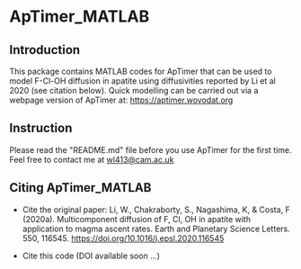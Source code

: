 # ApTimer_MATLAB

## Introduction

This package contains MATLAB codes for ApTimer that can be used to model F-Cl-OH diffusion in apatite using diffusivities reported by Li et al 2020 (see citation below). Quick modelling can be carried out via a webpage version of ApTimer at: https://aptimer.wovodat.org

## Instruction

Please read the "README.md" file before you use ApTimer for the first time. Feel free to contact me at wl413@cam.ac.uk


## Citing ApTimer_MATLAB
* Cite the original paper:
Li, W., Chakraborty, S., Nagashima, K, & Costa, F (2020a). Multicomponent diffusion of F, Cl, OH in apatite with application to magma ascent rates. Earth and Planetary Science Letters. 550, 116545. https://doi.org/10.1016/j.epsl.2020.116545

* Cite this code (DOI available soon ...)
